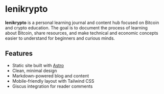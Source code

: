 # lenikrypto

**lenikrypto** is a personal learning journal and content hub focused on Bitcoin and crypto education. The goal is to document the process of learning about Bitcoin, share resources, and make technical and economic concepts easier to understand for beginners and curious minds.

## Features

- Static site built with [Astro](https://astro.build/)
- Clean, minimal design
- Markdown-powered blog and content
- Mobile-friendly layout with Tailwind CSS
- Giscus integration for reader comments


